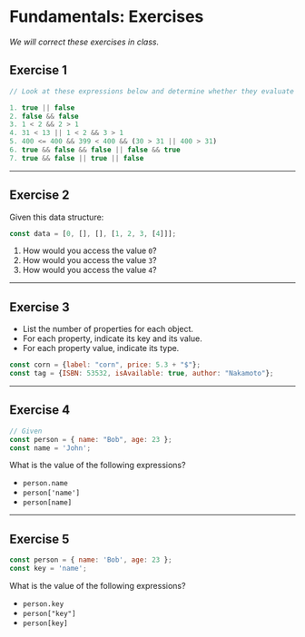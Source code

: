 # Fundamentals: Exercises

_We will correct these exercises in class._

## Exercise 1

```js
// Look at these expressions below and determine whether they evaluate to true or false

1. true || false
2. false && false
3. 1 < 2 && 2 > 1
4. 31 < 13 || 1 < 2 && 3 > 1
5. 400 <= 400 && 399 < 400 && (30 > 31 || 400 > 31)
6. true && false && false || false && true
7. true && false || true || false
```

---

## Exercise 2

Given this data structure:

```js
const data = [0, [], [], [1, 2, 3, [4]]];
```

1. How would you access the value `0`?
2. How would you access the value `3`?
3. How would you access the value `4`?

---

## Exercise 3

- List the number of properties for each object.
- For each property, indicate its key and its value.
- For each property value, indicate its type.

```js
const corn = {label: "corn", price: 5.3 + "$"};
const tag = {ISBN: 53532, isAvailable: true, author: "Nakamoto"};
```

---

## Exercise 4

```js
// Given
const person = { name: "Bob", age: 23 };
const name = 'John';
```

What is the value of the following expressions?

- `person.name`
- `person['name']`
- `person[name]`

---

## Exercise 5

```js
const person = { name: 'Bob', age: 23 };
const key = 'name';
```

What is the value of the following expressions?
- `person.key`
- `person["key"]`
- `person[key]`